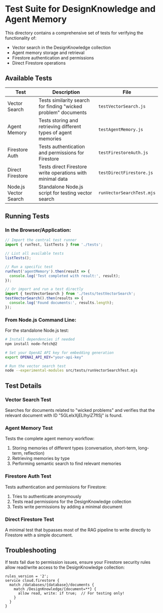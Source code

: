 # Test Suite for DesignKnowledge and Agent Memory

This directory contains a comprehensive set of tests for verifying the functionality of:
- Vector search in the DesignKnowledge collection
- Agent memory storage and retrieval
- Firestore authentication and permissions
- Direct Firestore operations

## Available Tests

| Test | Description | File |
|------|-------------|------|
| Vector Search | Tests similarity search for finding "wicked problem" documents | `testVectorSearch.js` |
| Agent Memory | Tests storing and retrieving different types of agent memories | `testAgentMemory.js` |
| Firestore Auth | Tests authentication and permissions for Firestore | `testFirestoreAuth.js` |
| Direct Firestore | Tests direct Firestore write operations with minimal data | `testDirectFirestore.js` |
| Node.js Vector Search | Standalone Node.js script for testing vector search | `runVectorSearchTest.mjs` |

## Running Tests

### In the Browser/Application:

```javascript
// Import the central test runner
import { runTest, listTests } from './tests';

// List all available tests
listTests();

// Run a specific test
runTest('agentMemory').then(result => {
  console.log('Test completed with result:', result);
});

// Or import and run a test directly
import { testVectorSearch } from './tests/testVectorSearch';
testVectorSearch().then(results => {
  console.log('Found documents:', results.length);
});
```

### From Node.js Command Line:

For the standalone Node.js test:

```bash
# Install dependencies if needed
npm install node-fetch@2

# Set your OpenAI API key for embedding generation
export OPENAI_API_KEY="your-api-key"

# Run the vector search test
node --experimental-modules src/tests/runVectorSearchTest.mjs
```

## Test Details

### Vector Search Test

Searches for documents related to "wicked problems" and verifies that the relevant document with ID "5GLelxXjELIhyiZ7fISj" is found.

### Agent Memory Test

Tests the complete agent memory workflow:
1. Storing memories of different types (conversation, short-term, long-term, reflection)
2. Retrieving memories by type
3. Performing semantic search to find relevant memories

### Firestore Auth Test

Tests authentication and permissions for Firestore:
1. Tries to authenticate anonymously
2. Tests read permissions for the DesignKnowledge collection
3. Tests write permissions by adding a minimal document

### Direct Firestore Test

A minimal test that bypasses most of the RAG pipeline to write directly to Firestore with a simple document.

## Troubleshooting

If tests fail due to permission issues, ensure your Firestore security rules allow read/write access to the DesignKnowledge collection:

```
rules_version = '2';
service cloud.firestore {
  match /databases/{database}/documents {
    match /DesignKnowledge/{document=**} {
      allow read, write: if true;  // For testing only!
    }
  }
}
``` 